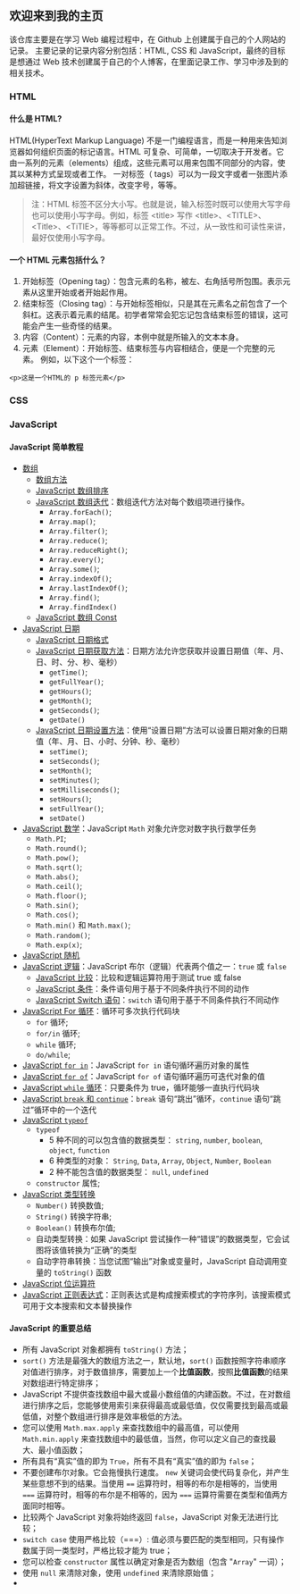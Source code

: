 ## 欢迎来到我的主页
该仓库主要是在学习 Web 编程过程中，在 Github 上创建属于自己的个人网站的记录。
主要记录的记录内容分别包括：HTML, CSS 和 JavaScript，最终的目标是想通过 Web 技术创建属于自己的个人博客，在里面记录工作、学习中涉及到的相关技术。
### HTML
#### 什么是 HTML?
HTML(HyperText Markup Language) 不是一门编程语言，而是一种用来告知浏览器如何组织页面的标记语言。HTML 可复杂、可简单，一切取决于开发者。它由一系列的元素（elements）组成，这些元素可以用来包围不同部分的内容，使其以某种方式呈现或者工作。 一对标签（ tags）可以为一段文字或者一张图片添加超链接，将文字设置为斜体，改变字号，等等。
> 注：HTML 标签不区分大小写。也就是说，输入标签时既可以使用大写字母也可以使用小写字母。例如，标签 <title\> 写作 <title\>、<TITLE\>、<Title\>、<TiTlE\>，等等都可以正常工作。不过，从一致性和可读性来讲，最好仅使用小写字母。
#### 一个 HTML 元素包括什么？
1. 开始标签（Opening tag）：包含元素的名称，被左、右角括号所包围。表示元素从这里开始或者开始起作用。 
2. 结束标签（Closing tag）：与开始标签相似，只是其在元素名之前包含了一个斜杠。这表示着元素的结尾。初学者常常会犯忘记包含结束标签的错误，这可能会产生一些奇怪的结果。 
3. 内容（Content）：元素的内容，本例中就是所输入的文本本身。 
4. 元素（Element）：开始标签、结束标签与内容相结合，便是一个完整的元素。
例如，以下这个一个标签：
```angular2html
<p>这是一个HTML的 p 标签元素</p>
```
### CSS
### JavaScript
#### JavaScript 简单教程
+ [数组](https://www.w3school.com.cn/js/js_arrays.asp)
  + [数组方法](https://www.w3school.com.cn/js/js_array_methods.asp)
  + [JavaScript 数组排序](https://www.w3school.com.cn/js/js_array_sort.asp)
  + [JavaScript 数组迭代](https://www.w3school.com.cn/js/js_array_iteration.asp)：数组迭代方法对每个数组项进行操作。
    - `Array.forEach()`;
    - `Array.map()`;
    - `Array.filter()`;
    - `Array.reduce()`;
    - `Array.reduceRight()`;
    - `Array.every()`;
    - `Array.some()`;
    - `Array.indexOf()`;
    - `Array.lastIndexOf()`;
    - `Array.find()`;
    - `Array.findIndex()`
  + [JavaScript 数组 Const](https://www.w3school.com.cn/js/js_array_const.asp)
+ [JavaScript 日期](https://www.w3school.com.cn/js/js_dates.asp)
  + [JavaScript 日期格式](https://www.w3school.com.cn/js/js_date_formats.asp)
  + [JavaScript 日期获取方法](https://www.w3school.com.cn/js/js_date_methods.asp)：日期方法允许您获取并设置日期值（年、月、日、时、分、秒、毫秒）
    - `getTime()`;
    - `getFullYear()`;
    - `getHours()`;
    - `getMonth()`;
    - `getSeconds()`;
    - `getDate()`
  + [JavaScript 日期设置方法](https://www.w3school.com.cn/js/js_date_methods_set.asp)：使用“设置日期”方法可以设置日期对象的日期值（年、月、日、小时、分钟、秒、毫秒）
    - `setTime()`;
    - `setSeconds()`;
    - `setMonth()`;
    - `setMinutes()`;
    - `setMilliseconds()`;
    - `setHours()`;
    - `setFullYear()`;
    - `setDate()`
+ [JavaScript 数学](https://www.w3school.com.cn/js/js_math.asp)：JavaScript `Math` 对象允许您对数字执行数学任务
  - `Math.PI`;
  - `Math.round()`;
  - `Math.pow()`;
  - `Math.sqrt()`;
  - `Math.abs()`;
  - `Math.ceil()`;
  - `Math.floor()`;
  - `Math.sin()`;
  - `Math.cos()`;
  - `Math.min()` 和 `Math.max()`;
  - `Math.random()`;
  - `Math.exp(x)`;
+ [JavaScript 随机](https://www.w3school.com.cn/js/js_random.asp)
+ [JavaScript 逻辑](https://www.w3school.com.cn/js/js_booleans.asp)：JavaScript 布尔（逻辑）代表两个值之一：`true` 或 `false`
  + [JavaScript 比较](https://www.w3school.com.cn/js/js_comparisons.asp)：比较和逻辑运算符用于测试 true 或 false
  + [JavaScript 条件](https://www.w3school.com.cn/js/js_if_else.asp)：条件语句用于基于不同条件执行不同的动作
  + [JavaScript Switch 语句](https://www.w3school.com.cn/js/js_switch.asp)：`switch` 语句用于基于不同条件执行不同动作
+ [JavaScript For 循环](https://www.w3school.com.cn/js/js_loop_for.asp)：循环可多次执行代码块
  - `for` 循环;
  - `for/in` 循环;
  - `while` 循环;
  - `do/while`;
+ [JavaScript `for in`](https://www.w3school.com.cn/js/js_loop_forin.asp)：JavaScript `for in` 语句循环遍历对象的属性
+ [JavaScript `for of`](https://www.w3school.com.cn/js/js_loop_forof.asp)：JavaScript `for of` 语句循环遍历可迭代对象的值
+ [JavaScript `while` 循环](https://www.w3school.com.cn/js/js_loop_while.asp)：只要条件为 true，循环能够一直执行代码块
+ [JavaScript `break` 和 `continue`](https://www.w3school.com.cn/js/js_break.asp)：`break` 语句“跳出”循环，`continue` 语句“跳过”循环中的一个迭代
+ [JavaScript `typeof`](https://www.w3school.com.cn/js/js_typeof.asp)
  - `typeof`
    - 5 种不同的可以包含值的数据类型： `string`, `number`, `boolean`, `object`, `function` 
    - 6 种类型的对象： `String`, `Data`, `Array`, `Object`, `Number`, `Boolean`
    - 2 种不能包含值的数据类型： `null`, `undefined`
  - `constructor` 属性;
+ [JavaScript 类型转换](https://www.w3school.com.cn/js/js_type_conversion.asp)
  - `Number()` 转换数值;
  - `String()` 转换字符串;
  - `Boolean()` 转换布尔值;
  - 自动类型转换：如果 JavaScript 尝试操作一种“错误”的数据类型，它会试图将该值转换为“正确”的类型
  - 自动字符串转换：当您试图“输出”对象或变量时，JavaScript 自动调用变量的 `toString()` 函数
+ [JavaScript 位运算符](https://www.w3school.com.cn/js/js_bitwise.asp)
+ [JavaScript 正则表达式](https://www.w3school.com.cn/js/js_regexp.asp)：正则表达式是构成搜索模式的字符序列，该搜索模式可用于文本搜索和文本替换操作
#### JavaScript 的重要总结
+ 所有 JavaScript 对象都拥有 `toString()` 方法；
+ `sort()` 方法是最强大的数组方法之一，默认地，`sort()` 函数按照字符串顺序对值进行排序，对于数值排序，需要加上一个**比值函数**，按照**比值函数**的结果对数组进行特定排序；
+ JavaScript 不提供查找数组中最大或最小数组值的内建函数。不过，在对数组进行排序之后，您能够使用索引来获得最高或最低值，仅仅需要找到最高或最低值，对整个数组进行排序是效率极低的方法。
+ 您可以使用 `Math.max.apply` 来查找数组中的最高值，可以使用 `Math.min.apply` 来查找数组中的最低值，当然，你可以定义自己的查找最大、最小值函数；
+ 所有具有“真实”值的即为 `True`，所有不具有“真实”值的即为 `false`；
+ 不要创建布尔对象。它会拖慢执行速度。 `new` 关键词会使代码复杂化，并产生某些意想不到的结果。当使用 `==` 运算符时，相等的布尔是相等的，当使用 `===` 运算符时，相等的布尔是不相等的，因为 `===` 运算符需要在类型和值两方面同时相等。
+ 比较两个 JavaScript 对象将始终返回 `false`，JavaScript 对象无法进行比较；
+ `switch case` 使用严格比较（===）: 值必须与要匹配的类型相同，只有操作数属于同一类型时，严格比较才能为 true；
+ 您可以检查 `constructor` 属性以确定对象是否为数组（包含 "`Array`" 一词）；
+ 使用 `null` 来清除对象，使用 `undefined` 来清除原始值；
+ 